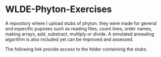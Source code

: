 # WLDE-Phyton-Exercises

A repository where I upload stubs of phyton. they were made for general and especific puposes such as reading files, count lines, order names, making arrays, 
add, substract, multiply or divide. A simulated annealing algorithm is also included yet can be improved and assessed.


The following link provide access to the folder containinig the stubs.


